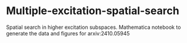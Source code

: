 # Multiple-excitation-spatial-search
Spatial search in higher excitation subspaces. Mathematica notebook to generate the data and figures for arxiv:2410.05945
